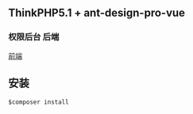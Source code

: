 ## ThinkPHP5.1 + ant-design-pro-vue
### 权限后台 后端
[前端](https://github.com/xiaodit/think-ant-vue)

## 安装
`$composer install`
